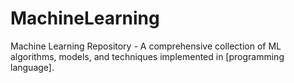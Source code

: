 # MachineLearning
Machine Learning Repository - A comprehensive collection of ML algorithms, models, and techniques implemented in [programming language]. 

